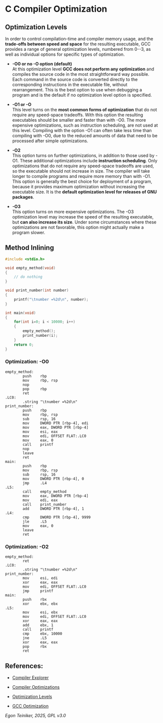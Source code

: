 # C Compiler Optimization

## Optimization Levels

In order to control compilation-time and compiler memory usage, and the **trade-offs between speed and space** for the resulting executable, GCC provides a range of general optimization levels, numbered from 0--3, as well as individual options for specific types of optimization.

* **-O0 or no -O option (default)**\
At this optimization level **GCC does not perform any optimization** and compiles the source code in the most straightforward way possible. Each command in the source code is converted directly to the corresponding instructions in the executable file, without rearrangement. This is the best option to use when debugging a program and is the default if no optimization level option is specified.

* **-O1 or -O**\
This level turns on the **most common forms of optimization** that do not require any speed-space tradeoffs. With this option the resulting executables should be smaller and faster than with -O0. The more expensive optimizations, such as instruction scheduling, are not used at this level. Compiling with the option -O1 can often take less time than compiling with -O0, due to the reduced amounts of data that need to be processed after simple optimizations.

* **-O2**\
This option turns on further optimizations, in addition to those used by -O1. These additional optimizations include **instruction scheduling**. Only optimizations that do not require any speed-space tradeoffs are used, so the executable should not increase in size. The compiler will take longer to compile programs and require more memory than with -O1. This option is generally the best choice for deployment of a program, because it provides maximum optimization without increasing the executable size. It is the **default optimization level for releases of GNU packages**.

* **-O3**\
This option turns on more expensive optimizations. The -O3 optimization level may increase the speed of the resulting executable, but **can also increase its size**. Under some circumstances where these optimizations are not favorable, this option might actually make a program slower.


## Method Inlining

```C
#include <stdio.h>

void empty_method(void)
{
    // do nothing
}

void print_number(int number)
{
    printf("\tnumber =%2d\n", number);
}

int main(void)
{
    for(int i=0; i < 10000; i++)
    {
        empty_method();
        print_number(i);
    }
    return 0;
}
```

### Optimization: -O0

```
empty_method:
        push    rbp
        mov     rbp, rsp
        nop
        pop     rbp
        ret
.LC0:
        .string "\tnumber =%2d\n"
print_number:
        push    rbp
        mov     rbp, rsp
        sub     rsp, 16
        mov     DWORD PTR [rbp-4], edi
        mov     eax, DWORD PTR [rbp-4]
        mov     esi, eax
        mov     edi, OFFSET FLAT:.LC0
        mov     eax, 0
        call    printf
        nop
        leave
        ret
main:
        push    rbp
        mov     rbp, rsp
        sub     rsp, 16
        mov     DWORD PTR [rbp-4], 0
        jmp     .L4
.L5:
        call    empty_method
        mov     eax, DWORD PTR [rbp-4]
        mov     edi, eax
        call    print_number
        add     DWORD PTR [rbp-4], 1
.L4:
        cmp     DWORD PTR [rbp-4], 9999
        jle     .L5
        mov     eax, 0
        leave
        ret
```


### Optimization: -O2

```
empty_method:
        ret
.LC0:
        .string "\tnumber =%2d\n"
print_number:
        mov     esi, edi
        xor     eax, eax
        mov     edi, OFFSET FLAT:.LC0
        jmp     printf
main:
        push    rbx
        xor     ebx, ebx
.L5:
        mov     esi, ebx
        mov     edi, OFFSET FLAT:.LC0
        xor     eax, eax
        add     ebx, 1
        call    printf
        cmp     ebx, 10000
        jne     .L5
        xor     eax, eax
        pop     rbx
        ret
```




## References:
* [Compiler Explorer](https://godbolt.org/)

* [Compiler Optimizations](https://compileroptimizations.com/)
* [Optimization Levels](https://www.linuxtopia.org/online_books/an_introduction_to_gcc/gccintro_49.html)
* [GCC Optimization](https://wiki.gentoo.org/wiki/GCC_optimization#-O)

*Egon Teiniker, 2025, GPL v3.0* 
